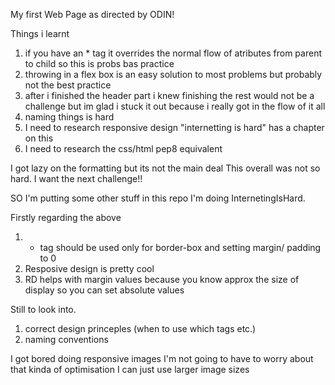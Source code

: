 My first Web Page as directed by ODIN!

Things i learnt 
1) if you have an * tag it overrides the normal flow of atributes from parent to child
so this is probs bas practice
2) throwing in a flex box is an easy solution to most problems but probably not the best practice
3) after i finished the header part i knew finishing the rest would not be a challenge but
im glad i stuck it out because i really got in the flow of it all
4) naming things is hard
5) I need to research responsive design "internetting is hard" has a chapter on this
6) I need to research the css/html pep8 equivalent

I got lazy on the formatting but its not the main deal
This overall was not so hard.
I want the next challenge!!

SO I'm putting some other stuff in this repo
I'm doing InternetingIsHard.

Firstly regarding the above
1) * tag should be used only for border-box and setting margin/ padding to 0
2) Resposive design is pretty cool
3) RD helps with margin values because you know approx the size of display
so you can set absolute values
 
Still to look into.
1) correct design princeples (when to use which tags etc.)
2) naming conventions 

I got bored doing responsive images I'm not going to have to worry about that kinda of optimisation
I can just use larger image sizes
